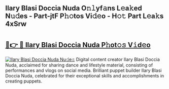 ## Ilary Blasi Doccia Nuda O𝚗𝚕yf𝚊ns L𝚎a𝚔ed N𝚞𝚍es - Part-jtF P𝚑𝚘tos Vi𝚍𝚎o - H𝚘𝚝 Part L𝚎a𝚔s 4xSrw

# <h2><a href="http://kf2spc4.oniu.top/?m=Ilary+Blasi+Doccia+Nuda">🔗👉 🔴 Ilary Blasi Doccia Nuda P𝚑ot𝚘𝚜 V𝚒d𝚎o</a></h2>

[![Ilary Blasi Doccia Nuda Nu𝚍e𝚜](https://i.imgur.com/0qMVB7G.gif)](http://kf2spc4.oniu.top/?m=Ilary+Blasi+Doccia+Nuda)
Digital content creator Ilary Blasi Doccia Nuda, acclaimed for sharing dance and lifestyle material, consisting of performances and vlogs on social media. Brilliant puppet builder Ilary Blasi Doccia Nuda, celebrated for their exceptional skills and accomplishments in creating puppets.  
